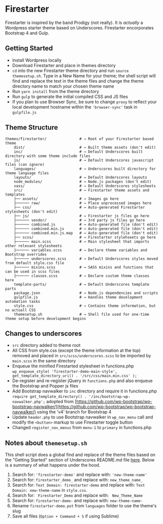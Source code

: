 Firestarter
===

Firestarter is inspired by the band Prodigy (not really). It is _actually_ a Wordpress starter theme based on Underscores. Firestarter encorporates Bootstrap 4 and Gulp.

Getting Started
---------------
* Install Wordpress locally
* Download Firestarter and place in themes directory
* `cd` into the new Firestarter theme directory and run `source themesetup.sh`. Type in a New Name for your theme; the shell script will find and replace the text in the theme files and change the theme directory name to match your chosen theme name
* Run `yarn install` from the theme directory
* Run `gulp` to generate the initial compiled CSS and JS files
* If you plan to use Browser Sync, be sure to change `proxy` to reflect your local development hostname within the `'browser-sync'` task in `gulpfile.js`

Theme Structure
---------------
```shell
themes/firestarter/               # → Root of your Firestarter based theme
    dist/                         # → Built theme assets (don't edit)
    inc/                          # → Default Underscores built directory with some theme include files
    js/                           # → Default Underscores javascript files (can ignore)
    languages/                    # → Underscores built directory for theme language files
    layouts/                      # → Default Underscores layouts
    node_modules/                 # → Node.js packages (don't edit)
    sass/                         # → Default Underscores stylesheets
    src/                          # → Firestarter theme assets and templates
    ├── assets/                   # → Images go here
    ├────── raw/                  # → Place unprocessed images here
    ├── css/                      # → Auto-generated Firestarter stylesheets (don't edit)
    ├── js/                       # → Firestarter js files go here
    ├────── vendor/               # → 3rd party js files go here
    ├────── combined.js           # → Auto-generated file (don't edit)
    ├────── combined.min.js       # → Auto-generated file (don't edit)
    ├────── combined.min.js.map   # → Auto-generated file (don't edit)
    ├── scss/                     # → Firestarter stylehseets go here
    ├────── main.scss             # → Main stylesheet that imports other relevant stylesheets
    ├────── variables.scss        # → Declare theme variables and Bootstrap overrides
    ├────── underscores.scss      # → Default Underscores styles moved from default style.css file
    ├────── mixins.scss           # → SASS mixins and functions that can be used in scss files
    ├────── classes.scss          # → Declare custom theme classes here
    template-parts/               # → Default Underscores template parts
    package.json                  # → Node.js dependencies and scripts
    gulpfile.js                   # → Handles theme development automation tasks
    style.css                     # → Contains theme information, but no actuall CSS
    themesetup.sh                 # → Shell file used for one-time theme setup before development begins
```

Changes to underscores
---------------
* `src` directory added to theme root
* All CSS from style.css (except the theme information at the top) removed and placed in `src/scss/underscores.scss` to be imported by `main.scss` in the same directory
* Enqueue the minified Firestarted stylesheet in functions.php `wp_enqueue_style( 'firestarter-demo-main-style', get_template_directory_uri() . '/src/css/main.min.css' );`
* De-register and re-register jQuery in `functions.php` and also enqueue the Bootstrap and Popper js files
* Add Bootstrap navwalker to `inc` directory and require it in functions.php `require get_template_directory() . '/inc/bootstrap-wp-navwalker.php';` adopted from [https://github.com/wp-bootstrap/wp-bootstrap-navwalker/](https://github.com/wp-bootstrap/wp-bootstrap-navwalker/) using the 'v4' branch for Bootstrap 4
* Update `header.php` to use Bootstrap navwalker in `wp_nav_menu` call and modify the `<button>` markup to use Firestarter toggle button
* Changed `register_nav_menus` from `menu-1` to `primary` in functions.php

Notes about `themesetup.sh`
---------------
This shell script does a global find and replace of the theme files based on the "Getting Started" section of Underscores README.md file [here](https://github.com/automattic/_s). Below is a summary of what happens under the hood.

1. Search for: `'firestarter-demo'` and replace with: `'new-theme-name'`
2. Search for: `firestarter_demo_` and replace with: `new_theme_name_`
3. Search for: `Text Domain: firestarter-demo` and replace with: `Text Domain: new-theme-name` in `style.css`.
4. Search for: <code>&nbsp;Firestarter_Demo</code> and replace with: <code>&nbsp;New_Theme_Name</code>
5. Search for: `firestarter-demo-` and replace with: `new-theme-name-`
6. Rename `firestarter-demo.pot` from `languages` folder to use the theme's slug
7. Save all files (`Option + Command + S` if using Sublime)
